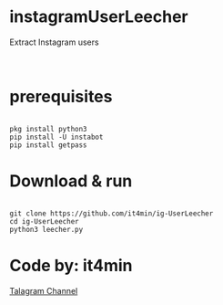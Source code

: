 # instagramUserLeecher
Extract Instagram users

<br />

# prerequisites
<pre><code>
pkg install python3
pip install -U instabot
pip install getpass
</code></pre>

# Download & run
<pre><code>
git clone https://github.com/it4min/ig-UserLeecher
cd ig-UserLeecher
python3 leecher.py
</code></pre>

# Code by: it4min

<a href="https://t.me/LinuxH">Talagram Channel</a>
